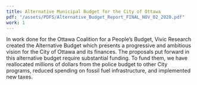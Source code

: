 ```yaml
---
title: Alternative Municipal Budget for the City of Ottawa
pdf: "/assets/PDFS/Alternative_Budget_Report_FINAL_NOV_02_2020.pdf"
work: 1
---
```

In work done for the Ottawa Coalition for a People’s Budget, Vivic Research created the
Alternative Budget which presents a progressive and ambitious vision for the City of Ottawa and
its
finances. The proposals put forward in this alternative budget require substantial funding. To
fund
them, we have reallocated millions of dollars from the police budget to other City programs,
reduced
spending on fossil fuel infrastructure, and implemented new taxes.
